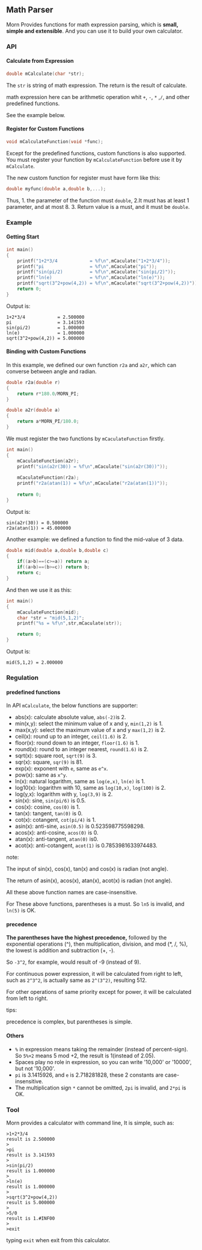 ## Math Parser

Morn Provides functions for math expression parsing, which is **small, simple and extensible**. And you can use it to build your own calculator.



### API

#### Calculate from Expression

```c
double mCalculate(char *str);
```

The `str`  is string of math expression. The return is the result of calculate. 

math expression here can be  arithmetic operation  whit `+`, `-`, `*` ,`/`, and other predefined functions.

See the example below.



#### Register for Custom Functions

```c
void mCalculateFunction(void *func);
```

 Except for the predefined functions, custom functions is also supported. You must register your function by `mCalculateFunction` before use it by `mCalculate`.

The new custom function for register must have form like this:

```c
double myfunc(double a,double b,...);
```

Thus, 1. the parameter of the function must `double`, 2.It must has at least 1 parameter, and at most 8. 3. Return value is a must, and it must be `double`.



### Example

#### Getting Start

```c
int main()
{
    printf("1+2*3/4            = %f\n",mCaculate("1+2*3/4"));
    printf("pi                 = %f\n",mCaculate("pi"));
    printf("sin(pi/2)          = %f\n",mCaculate("sin(pi/2)"));
    printf("ln(e)              = %f\n",mCaculate("ln(e)"));
    printf("sqrt(3^2+pow(4,2)) = %f\n",mCaculate("sqrt(3^2+pow(4,2))"));
    return 0;
}
```

Output is:

```
1+2*3/4            = 2.500000
pi                 = 3.141593
sin(pi/2)          = 1.000000
ln(e)              = 1.000000
sqrt(3^2+pow(4,2)) = 5.000000
```



#### Binding with Custom Functions

In this example, we defined our own function `r2a` and `a2r`, which can converse between angle and radian. 

```c
double r2a(double r)
{
    return r*180.0/MORN_PI;
}

double a2r(double a)
{
    return a*MORN_PI/180.0;
}
```

We must register the two functions by `mCaculateFunction` firstly.

```c
int main()
{   
    mCaculateFunction(a2r);
    printf("sin(a2r(30)) = %f\n",mCaculate("sin(a2r(30))"));
    
    mCaculateFunction(r2a);
    printf("r2a(atan(1)) = %f\n",mCaculate("r2a(atan(1))"));
    
    return 0;
}
```

Output is:

```
sin(a2r(30)) = 0.500000
r2a(atan(1)) = 45.000000
```



Another example: we defined a function to find the mid-value of 3 data.

```c
double mid(double a,double b,double c)
{
    if((a>b)==(c>=a)) return a;
    if((a>b)==(b>=c)) return b;
    return c;
}
```

And then we use it as this:

```c
int main()
{
    mCaculateFunction(mid);
    char *str = "mid(5,1,2)";
    printf("%s = %f\n",str,mCaculate(str));

    return 0;
}
```

Output is:

```
mid(5,1,2) = 2.000000
```



### Regulation

#### predefined functions

In API `mCalculate`, the below functions are supporter:

* abs(x): calculate absolute value, `abs(-2)`is 2.
* min(x,y): select the minimum value of x and y, `min(1,2)` is 1.
* max(x,y): select the maximum value of x and y `max(1,2)` is 2.
* ceil(x): round up to an integer, `ceil(1.6)` is 2.
* floor(x): round down to an integer, `floor(1.6)` is 1.
* round(x): round to an integer nearest, `round(1.6)` is 2.
* sqrt(x): square root, `sqrt(9)` is 3.
* sqr(x): square, `sqr(9)` is 81.
* exp(x): exponent with `e`, same as `e^x`.
* pow(x): same as `x^y`.
* ln(x):  natural logarithm, same as `log(e,x)`, `ln(e)` is 1.
* log10(x):  logarithm with 10, same as `log(10,x)`, `log(100)` is 2.
* log(y,x): logarithm with y, `log(3,9)` is 2.
* sin(x): sine, `sin(pi/6)` is 0.5.
* cos(x): cosine, `cos(0)` is 1.
* tan(x): tangent, `tan(0)` is 0.
* cot(x): cotangent, `cot(pi/4)` is 1.
* asin(x): anti-sine, `asin(0.5)` is 0.523598775598298.
* acos(x): anti-cosine, `acos(0)` is 0.
* atan(x): anti-tangent, `atan(0)` is0.
* acot(x): anti-cotangent, `acot(1)` is 0.7853981633974483.

note:

The input of sin(x), cos(x), tan(x) and cos(x) is radian (not angle).

The return of asin(x), acos(x), atan(x), acot(x) is radian (not angle).

All these above function names are case-insensitive.

For These above functions,  parentheses is a must. So `ln5` is invalid, and `ln(5)` is OK.



#### precedence

**The parentheses have the highest precedence,** followed by the exponential operations (^), then multiplication, division, and mod (*, /, %), the lowest is addition and subtraction (+, -). 

So `-3^2`, for example, would result of -9 (instead of 9).   

For continuous power expression, it will be calculated from right to left, such as `2^3^2`, is actually same as `2^(3^2)`, resulting 512. 

 For other operations of same priority except for power, it will be calculated from left to right.

tips:

precedence is complex, but parentheses is simple.



#### Others

* `%` in expression means taking the remainder (instead of percent-sign). So `5%+2` means 5 mod +2, the result is 1(instead of 2.05).
*  Spaces play no role in expression, so you can write '10,000' or '10000', but not '10,000'. 
* `pi` is 3.1415926, and `e` is 2.718281828, these 2 constants are case-insensitive.
* The multiplication sign `*` cannot be omitted, `2pi` is invalid, and `2*pi` is OK.



### Tool

Morn provides a calculator with command line, It is simple, such as:

```
>1+2*3/4
result is 2.500000
>
>pi
result is 3.141593
>
>sin(pi/2)
result is 1.000000
>
>ln(e)
result is 1.000000
>
>sqrt(3^2+pow(4,2))
result is 5.000000
>
>5/0
result is 1.#INF00
>
>exit
```

typing `exit` when exit from this calculator.





